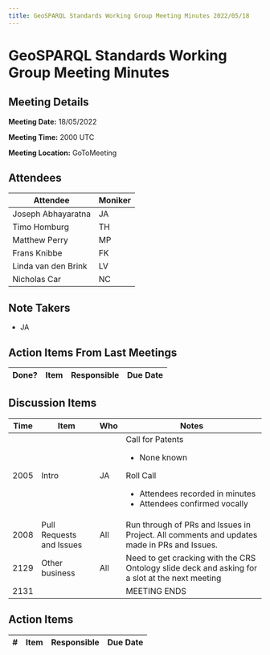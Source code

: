 ```yaml
---
title: GeoSPARQL Standards Working Group Meeting Minutes 2022/05/18
---
```

# GeoSPARQL Standards Working Group Meeting Minutes
## Meeting Details
**Meeting Date:** 18/05/2022

**Meeting Time:** 2000 UTC

**Meeting Location:** GoToMeeting  

## Attendees

| Attendee | Moniker |
| ---- | ---- |
| Joseph Abhayaratna | JA |
| Timo Homburg | TH |
| Matthew Perry | MP |
| Frans Knibbe | FK |
| Linda van den Brink | LV |
| Nicholas Car | NC |

## Note Takers
- JA

## Action Items From Last Meetings

| Done? | Item | Responsible | Due Date |
| ---- | ---- | ---- | --- |


## Discussion Items

| Time | Item | Who | Notes |
| ---- | ---- | ---- | ---- |
| 2005 | Intro | JA | Call for Patents<ul><li>None known</li></ul>Roll Call<ul><li>Attendees recorded in minutes</li><li>Attendees confirmed vocally</li></ul> |
| 2008 | Pull Requests and Issues | All | Run through of PRs and Issues in Project. All comments and updates made in PRs and Issues. |
| 2129 | Other business | All | Need to get cracking with the CRS Ontology slide deck and asking for a slot at the next meeting |
| 2131 | | | MEETING ENDS |

## Action Items

| \# | Item | Responsible | Due Date |
| ---- | ---- | ---- | ---- |
